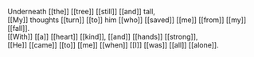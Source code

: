 Underneath [[the]] [[tree]] [[still]] [[and]] tall,  
[[My]] thoughts [[turn]] [[to]] him [[who]] [[saved]] [[me]] [[from]] [[my]] [[fall]].  
[[With]] [[a]] [[heart]] [[kind]], [[and]] [[hands]] [[strong]],  
[[He]] [[came]] [[to]] [[me]] [[when]] [[I]] [[was]] [[all]] [[alone]].



